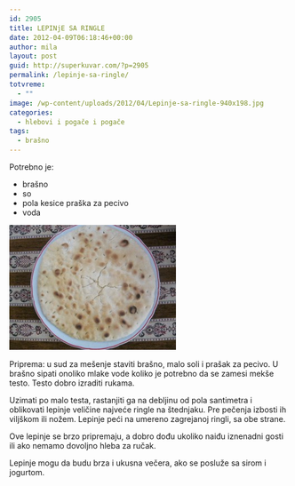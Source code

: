 ```yaml
---
id: 2905
title: LEPINjE SA RINGLE
date: 2012-04-09T06:18:46+00:00
author: mila
layout: post
guid: http://superkuvar.com/?p=2905
permalink: /lepinje-sa-ringle/
totvreme:
  - ""
image: /wp-content/uploads/2012/04/Lepinje-sa-ringle-940x198.jpg
categories:
  - hlebovi i pogače i pogače
tags:
  - brašno
---
```

Potrebno je:

  * brašno
  * so
  * pola kesice praška za pecivo
  * voda

<img class="alignnone size-medium wp-image-2909" title="Lepinje sa ringle" src="/wp-content/uploads/2012/04/Lepinje-sa-ringle-300x225.jpg" alt="" width="300" height="225" /> 

Priprema: u sud za mešenje staviti brašno, malo soli i prašak za pecivo. U brašno sipati onoliko mlake vode koliko je potrebno da se zamesi mekše testo. Testo dobro izraditi rukama.

Uzimati po malo testa, rastanjiti ga na debljinu od pola santimetra i oblikovati lepinje veličine najveće ringle na štednjaku. Pre pečenja izbosti ih viljškom ili nožem. Lepinje peći na umereno zagrejanoj ringli, sa obe strane.

Ove lepinje se brzo pripremaju, a dobro dođu ukoliko naiđu iznenadni gosti ili ako nemamo dovoljno hleba za ručak.

Lepinje mogu da budu brza i ukusna večera, ako se posluže sa sirom i jogurtom.